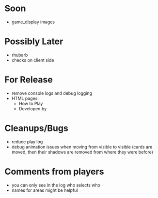 Soon
===
- game_display images

Possibly Later
===
- rhubarb
- checks on client side

For Release
===
- remove console logs and debug logging
- HTML pages:
  - How to Play
  - Developed by

Cleanups/Bugs
===
- reduce play log
- debug animation issues when moving from visible to visible
  (cards are moved, then their shadows are removed from where they were before)

Comments from players
===
- you can only see in the log who selects who
- names for areas might be helpful


